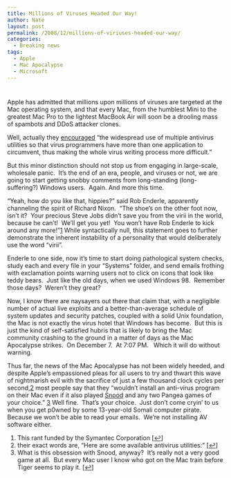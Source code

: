 ```yaml
---
title: Millions of Viruses Headed Our Way!
author: Nate
layout: post
permalink: /2008/12/millions-of-viriuses-headed-our-way/
categories:
  - Breaking news
tags:
  - Apple
  - Mac Apocalypse
  - Microsoft
---
```

# 

Apple has admitted that millions upon millions of viruses are targeted at the Mac operating system, and that every Mac, from the humblest Mini to the greatest Mac Pro to the lightest MacBook Air will soon be a drooling mass of spambots and DDoS attacker clones.

Well, actually they [encouraged][1] “the widespread use of multiple antivirus utilities so that virus programmers have more than one application to circumvent, thus making the whole virus writing process more difficult.”

 [1]: http://support.apple.com/kb/HT2550

But this minor distinction should not stop us from engaging in large-scale, wholesale panic.  It’s the end of an era, people, and viruses or not, we are going to start getting snobby comments from long-standing (long-suffering?) Windows users.  Again. And more this time.

“Yeah, how do you like that, hippies?” said Rob Enderle, apparently channeling the spirit of Richard Nixon.  “The shoe’s on the other foot now, isn’t it?  Your precious Steve Jobs didn’t save you from the virii in the world, because he can’t!  We’ll get you yet!  You won’t have Rob Enderle to kick around any more!”[1][2] While syntactically null, this statement goes to further demonstrate the inherent instability of a personality that would deliberately use the word “virii”.

 [2]: #footnote_0_228 "This rant funded by the Symantec Corporation"

Enderle to one side, now it’s time to start doing pathological system checks, study each and every file in your “Systems” folder, and send emails frothing with exclamation points warning users not to click on icons that look like teddy bears.  Just like the old days, when we used Windows 98.  Remember those days?  Weren’t they great?

Now, I know there are naysayers out there that claim that, with a negligible number of actual live exploits and a better-than-average schedule of system updates and security patches, coupled with a solid Unix foundation, the Mac is not exactly the virus hotel that Windows has become.  But this is just the kind of self-satisfied hubris that is likely to bring the Mac community crashing to the ground in a matter of days as the Mac Apocalypse strikes.  On December 7.  At 7:07 PM.   Which it will do without warning.

Thus far, the news of the Mac Apocalypse has not been widely heeded, and despite Apple’s empassioned pleas for all users to try and thwart this wave of nightmarish evil with the sacrifice of just a few thousand clock cycles per second,[2][3] most people say that they “wouldn’t install an anti-virus program on their Mac even if it also played [Snood][4] and any two Pangea games of your choice.” [3][5] Well fine.  That’s your choice.  Just don’t come cryin’ to us when you get p0wned by some 13-year-old Somali computer pirate.  Because we won’t be able to read your emails.  We’re not installing AV software either.

 [3]: #footnote_1_228 "their exact words are, “Here are some available antivirus utilities:”"
 [4]: http://www.womgames.com/index.php
 [5]: #footnote_2_228 "What is this obsession with Snood, anyway?  It’s really not a very good game at all.  But every Mac user I know who got on the Mac train before Tiger seems to play it."

1.  This rant funded by the Symantec Corporation [[↩][6]]
2.  their exact words are, “Here are some available antivirus utilities:” [[↩][7]]
3.  What is this obsession with Snood, anyway?  It’s really not a very good game at all.  But every Mac user I know who got on the Mac train before Tiger seems to play it. [[↩][8]]

 [6]: #identifier_0_228
 [7]: #identifier_1_228
 [8]: #identifier_2_228